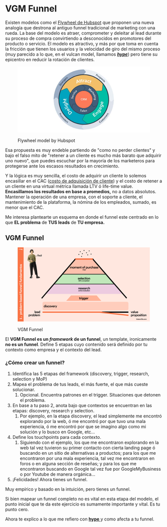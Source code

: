 # VGM Funnel

Existen modelos como el [Flywheel de Hubspot](https://www.hubspot.com/flywheel) que proponen una nueva analogía que destrona al antiguo funnel tradicional de marketing con una rueda. La base del modelo es atraer, comprometer y deleitar al lead durante su proceso de compra convirtiendo a desconocidos en promotores del producto o servicio. El modelo es atractivo, y más por que toma en cuenta la fricción que tienen los usuarios y la velocidad de giro del mismo proceso (muy parecido a lo que, en el vulcan model, llamamos [_**hype**_](../hype/)) pero tiene su epicentro en reducir la rotación de clientes.

<figure><img src="../.gitbook/assets/hubspot flywheel model.jpg" alt=""><figcaption><p>Flywheel model by Hubspot</p></figcaption></figure>

Esa propuesta es muy endeble partiendo de "como no perder clientes" y bajo el falso mito de "retener a un cliente es mucho más barato que adquirir uno nuevo", que puedes escuchar por la mayoría de los marketeros para protegerse ante los escasos resultados en crecimiento.

Y la lógica es muy sencilla, el costo de adquirir un cliente lo solemos encasillar en el CAC ([costo de adquisición de cliente](https://www.zendesk.com.mx/blog/cac-que-es/)) y el costo de retener a un cliente en una virtual métrica llamada LTV ó life-time value. **Encasillamos los resultados en base a promedios,** no a datos absolutos. Mantener la operación de una empresa, con el soporte a cliente, el mantenimiento de la plataforma, la nómina de los empleados, sumado, es menor que el CAC.

Me interesa plantearte un esquema en donde el funnel este centrado en lo que **EL problema** de **TUS leads** de **TU empresa.**

## VGM Funnel

<figure><img src="../.gitbook/assets/Frame 25.png" alt=""><figcaption><p>VGM Funnel</p></figcaption></figure>

El **VGM Funnel es un **_**framework**_** de un funnel**, un template, ironicamente **no es un funnel**. Define 5 etapas cuyo contenido será definido por tu contexto como empresa y el contexto del lead.

### ¿Cómo crear un funnel?

1. Identifica las 5 etapas del framework (discovery, trigger, research, selection y MoP)
2. Mapea el problema de tus leads, el más fuerte, el que más cueste solucionar.
   1. Opcional. Encuentra patrones en el trigger. Situaciones que detonen el problema.
3. En base a tu paso 2, anota bajo que contextos se encuentran en las etapas: discovery, research y selection.&#x20;
   1. Por ejemplo, en la etapa discovery, el lead simplemente me encontró explorando por la web, ó me encontró por que tuvo una mala experiencia, ó me encontró por que se imagino algo como mi solución y lo busco en Google, etc...
4. Define los touchpoints para cada contexto.
   1. Siguiendo con el ejemplo, los que me encontraron explorando en la web tal vez tuvieron su primer contacto con cierta landing page ó buscando en un sitio de alternativas a productos; para los que me encontraron por una mala experiencia, tal vez me encontraron en foros o en alguna sección de reseñas; y para los que me encontraron buscando en Google tal vez fue por GoogleMyBusiness o por Youtube de manera orgánica...
5. ¡Felicidades! Ahora tienes un funnel.

Muy empírico y basado en la intuición, pero tienes un funnel.

Si bien mapear un funnel completo no es vital en esta etapa del modelo, el punto inicial que te da este ejercicio es sumamente importante y vital. Es tu punto cero.

Ahora te explico a lo que me refiero con [**hype** ](../hype/)y como afecta a tu funnel.
